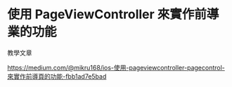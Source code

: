 # 使用 PageViewController 來實作前導業的功能

教學文章

https://medium.com/@mikru168/ios-使用-pageviewcontroller-pagecontrol-來實作前導頁的功能-fbb1ad7e5bad
